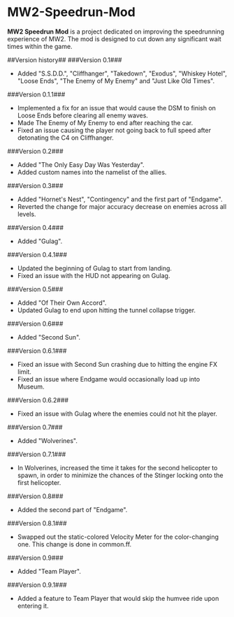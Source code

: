 # MW2-Speedrun-Mod
**MW2 Speedrun Mod** is a project dedicated on improving the speedrunning experience of MW2. The mod is designed to cut down any significant wait times within the game.

##Version history##
###Version 0.1###
- Added "S.S.D.D.", "Cliffhanger", "Takedown", "Exodus", "Whiskey Hotel", "Loose Ends", "The Enemy of My Enemy" and "Just Like Old Times".

###Version 0.1.1###
- Implemented a fix for an issue that would cause the DSM to finish on Loose Ends before clearing all enemy waves.
- Made The Enemy of My Enemy to end after reaching the car.
- Fixed an issue causing the player not going back to full speed after detonating the C4 on Cliffhanger.

###Version 0.2###
- Added "The Only Easy Day Was Yesterday".
- Added custom names into the namelist of the allies.

###Version 0.3###
- Added "Hornet's Nest", "Contingency" and the first part of "Endgame".
- Reverted the change for major accuracy decrease on enemies across all levels.

###Version 0.4###
- Added "Gulag".

###Version 0.4.1###
- Updated the beginning of Gulag to start from landing.
- Fixed an issue with the HUD not appearing on Gulag.

###Version 0.5###
- Added "Of Their Own Accord".
- Updated Gulag to end upon hitting the tunnel collapse trigger.

###Version 0.6###
- Added "Second Sun".

###Version 0.6.1###
- Fixed an issue with Second Sun crashing due to hitting the engine FX limit.
- Fixed an issue where Endgame would occasionally load up into Museum.

###Version 0.6.2###
- Fixed an issue with Gulag where the enemies could not hit the player.

###Version 0.7###
- Added "Wolverines".

###Version 0.7.1###
- In Wolverines, increased the time it takes for the second helicopter to spawn, in order to minimize the chances of the Stinger locking onto the first helicopter.

###Version 0.8###
- Added the second part of "Endgame".

###Version 0.8.1###
- Swapped out the static-colored Velocity Meter for the color-changing one. This change is done in common.ff.

###Version 0.9###
- Added "Team Player".

###Version 0.9.1###
- Added a feature to Team Player that would skip the humvee ride upon entering it.
